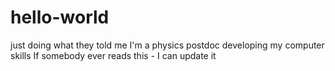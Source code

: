 # hello-world
just doing what they told me
I'm a physics postdoc developing my computer skills
If somebody ever reads this - I can update it
